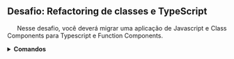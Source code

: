 ## Desafio: Refactoring de classes e TypeScript

<p align="justify">
  &nbsp;&nbsp;&nbsp;&nbsp;&nbsp;Nesse desafio, você deverá migrar uma aplicação de Javascript 
  e Class Components para Typescript e Function Components.
</p>

<details>
  <summary><strong>Comandos</strong></summary>
  
  <br />

  <pre>yarn add -D typescript</pre>
  <pre>yarn add -D @types/react</pre>
  <pre>yarn add -D @types/styled-components</pre>
  <pre>yarn add -D @types/react-router-dom</pre>
  <pre>yarn add -D @types/react-dom</pre>
  <pre>yarn add -D @types/react-icons</pre>
  <pre>yarn add -D @types/react-modal</pre>
</details>
